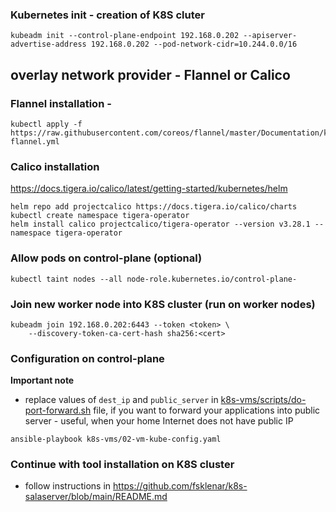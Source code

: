 ### Kubernetes init - creation of K8S cluter
```
kubeadm init --control-plane-endpoint 192.168.0.202 --apiserver-advertise-address 192.168.0.202 --pod-network-cidr=10.244.0.0/16
```

## overlay network provider - Flannel or Calico
### Flannel installation -
```
kubectl apply -f https://raw.githubusercontent.com/coreos/flannel/master/Documentation/kube-flannel.yml
```

### Calico installation
https://docs.tigera.io/calico/latest/getting-started/kubernetes/helm
```
helm repo add projectcalico https://docs.tigera.io/calico/charts
kubectl create namespace tigera-operator
helm install calico projectcalico/tigera-operator --version v3.28.1 --namespace tigera-operator
```



### Allow pods on control-plane (optional)
```
kubectl taint nodes --all node-role.kubernetes.io/control-plane-
```

### Join new worker node into K8S cluster (run on worker nodes)
```
kubeadm join 192.168.0.202:6443 --token <token> \
	--discovery-token-ca-cert-hash sha256:<cert>
```
### Configuration on control-plane
**Important note**
- replace values of `dest_ip` and `public_server` in [k8s-vms/scripts/do-port-forward.sh](k8s-vms/scripts/do-port-forward.sh) file,
	if you want to forward your applications into public server - useful, when your home Internet does not have public IP
```
ansible-playbook k8s-vms/02-vm-kube-config.yaml
```
### Continue with tool installation on K8S cluster

- follow instructions in https://github.com/fsklenar/k8s-salaserver/blob/main/README.md

